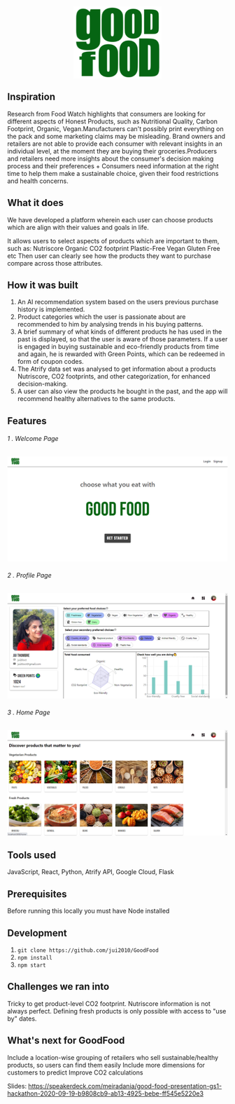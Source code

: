 <p align="center">  
  <img  align="center" src="https://github.com/jui2010/GoodFood/blob/master/frontend/src/assets/logo.png">
</p>

## Inspiration
Research from Food Watch highlights that consumers are looking for different aspects of Honest Products, such as Nutritional Quality, Carbon Footprint, Organic, Vegan.Manufacturers can't possibly print everything on the pack and some marketing claims may be misleading. Brand owners and retailers are not able to provide each consumer with relevant insights in an individual level, at the moment they are buying their groceries.Producers and retailers need more insights about the consumer's decision making process and their preferences + Consumers need information at the right time to help them make a sustainable choice, given their food restrictions and health concerns.

## What it does
We have developed a platform wherein each user can choose products which are align with their values and goals in life.

It allows users to select aspects of products which are important to them, such as:
Nutriscore
Organic
CO2 footprint
Plastic-Free
Vegan
Gluten Free
etc
Then user can clearly see how the products they want to purchase compare across those attributes.

## How it was built
1) An AI recommendation system based on the users previous purchase history is implemented. 
2) Product categories which the user is passionate about are recommended to him by analysing trends in his buying patterns.
3) A brief summary of what kinds of different products he has used in the past is displayed, so that the user is aware of those parameters. If a user is engaged in buying sustainable and eco-friendly products from time and again, he is rewarded with Green Points, which can be redeemed in form of coupon codes.
4) The Atrify data set was analysed to get information about a products Nutriscore, CO2 footprints, and other categorization, for enhanced decision-making.
5) A user can also view the products he bought in the past, and the app will recommend healthy alternatives to the same products.


## Features
###### 1 . Welcome Page

<kbd>
  <img src="https://github.com/jui2010/GoodFood/blob/master/frontend/src/assets/welcome.png">
</kbd>

###### 2 . Profile Page

<kbd>
  <img src="https://github.com/jui2010/GoodFood/blob/master/frontend/src/assets/profile.png">
</kbd>

###### 3 . Home Page

<kbd>
  <img src="https://github.com/jui2010/GoodFood/blob/master/frontend/src/assets/home.png">
</kbd>


## Tools used
JavaScript, React, Python, Atrify API, Google Cloud, Flask

## Prerequisites
Before running this locally you must have Node installed

## Development

1. ```git clone https://github.com/jui2010/GoodFood```
2. ```npm install```
3. ```npm start```

## Challenges we ran into
Tricky to get product-level CO2 footprint. Nutriscore information is not always perfect. Defining fresh products is only possible with access to "use by" dates.

## What's next for GoodFood
Include a location-wise grouping of retailers who sell sustainable/healthy products, so users can find them easily
Include more dimensions for customers to predict 
Improve CO2 calculations

Slides: https://speakerdeck.com/meiradania/good-food-presentation-gs1-hackathon-2020-09-19-b9808cb9-ab13-4925-bebe-ff545e5220e3
